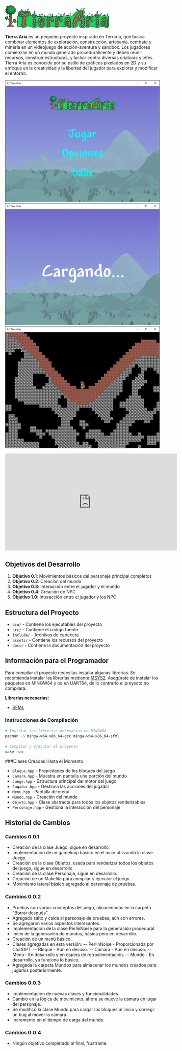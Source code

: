 ![Tierra Aria](assets/custom-terraria-logo.png)

**Tierra Aria** es un pequeño proyecto inspirado en Terraria, que busca combinar elementos de exploración, construcción, artesanía, combate y minería en un videojuego de acción-aventura y sandbox. Los jugadores comienzan en un mundo generado proceduralmente y deben reunir recursos, construir estructuras, y luchar contra diversas criaturas y jefes. Tierra Aria es conocido por su estilo de gráficos pixelados en 2D y su enfoque en la creatividad y la libertad del jugador para explorar y modificar el entorno.

![Tierra Aria](docs/ScreenShoot1.png)
![Tierra Aria](docs/ScreenShoot2.png)
![Tierra Aria](docs/ScreenShoot3.png)


<iframe width="560" height="315" src="https://youtu.be/7r-O-jmsPII" frameborder="0" allow="accelerometer; autoplay; encrypted-media; gyroscope; picture-in-picture" allowfullscreen></iframe>

## Objetivos del Desarrollo

1. **Objetivo 0.1**: Movimientos básicos del personaje principal completos
2. **Objetivo 0.2**: Creación del mundo
3. **Objetivo 0.3**: Interacción entre el jugador y el mundo
4. **Objetivo 0.4**: Creación de NPC
5. **Objetivo 1.0**: Interacción entre el jugador y los NPC

## Estructura del Proyecto

- `bin/` - Contiene los ejecutables del proyecto
- `src/` - Contiene el código fuente
- `include/` - Archivos de cabecera
- `assets/` - Contiene los recursos del proyecto
- `docs/` - Contiene la documentación del proyecto

## Información para el Programador

Para compilar el proyecto necesitas instalar algunas librerías. Se recomienda instalar las librerías mediante [MSYS2](https://www.msys2.org/). Asegúrate de instalar los paquetes en MINGW64 y no en UART64, de lo contrario el proyecto no compilará.

**Librerías necesarias:**
- [SFML](https://packages.msys2.org/package/mingw-w64-x86_64-sfml)

### Instrucciones de Compilación

```sh
# Instalar las librerías necesarias en MINGW64
pacman -S mingw-w64-x86_64-gcc mingw-w64-x86_64-sfml

# Compilar y Ejecutar el proyecto 
make run
```
###Clases Creadas Hasta el Momento
- `Bloque.hpp` - Propiedades de los bloques del juego
- `Camara.hpp` - Muestra en pantalla una porción del mundo
- `Juego.hpp` - Estructura principal del motor del juego
- `Jugador.hpp` - Gestiona las acciones del jugador
- `Menu.hpp` - Pantalla de menú
- `Mundo.hpp` - Creación del mundo
- `Objeto.hpp` - Clase abstracta para todos los objetos renderizables
- `Personaje.hpp` - Gestiona la interacción del personaje

## Historial de Cambios

### Cambios 0.0.1
- Creación de la clase Juego, sigue en desarrollo.
- Implementación de un gameloop básico en el main utilizando la clase Juego.
- Creación de la clase Objetos, usada para renderizar todos los objetos del juego, sigue en desarrollo.
- Creación de la clase Personaje, sigue en desarrollo.
- Creación de un Makefile para compilar y ejecutar el juego.
- Movimiento lateral básico agregado al personaje de pruebas.

### Cambios 0.0.2
- Pruebas con varios conceptos del juego, almacenadas en la carpeta "Borrar después".
- Agregado salto y caída al personaje de pruebas, aún con errores.
- Se agregaron varios aspectos interesantes.
- Implementación de la clase PerlinNoise para la generación procedural.
- Inicio de la generación de mundos, básica pero en desarrollo.
- Creación de un menú básico.
- Clases agregadas en esta versión:
-- PerlinNoise - Proporcionada por ChatGPT.
-- Bloque - Aún en desuso.
-- Camara - Aún en desuso.
-- Menu - En desarrollo y en espera de retroalimentación.
-- Mundo - En desarrollo, ya funciona lo básico.
- Agregada la carpeta Mundos para almacenar los mundos creados para jugarlos posteriormente.

### Cambios 0.0.3
- Implementación de nuevas clases y funcionalidades.
- Cambio en la lógica de movimiento, ahora se mueve la cámara en lugar del personaje.
- Se modificó la clase Mundo para cargar los bloques al inicio y corregir un bug al mover la cámara.
- Incremento en el tiempo de carga del mundo.

### Cambios 0.0.4
- Ningún objetivo completado al final, frustrante.
